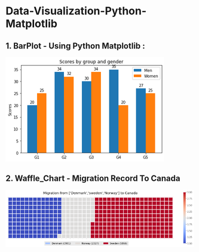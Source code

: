 # Data-Visualization-Python-Matplotlib

## 1. BarPlot - Using Python Matplotlib : 

![Image of BarPlot](https://github.com/nemishzalavadiya/Data-Visualization-Python-Matplotlib/blob/master/Bar_Plot/Demo_1/BarPlot_Matplotlib.png)

## 2. Waffle_Chart - Migration Record To Canada

![Waffle Chart - Migration Record To Canada](https://github.com/nemishzalavadiya/Data-Visualization-Python-Matplotlib/blob/master/Waffle_Chart/Migration%20Data%20Flow%20In%20Canada/migration_waffle_chart.png)
